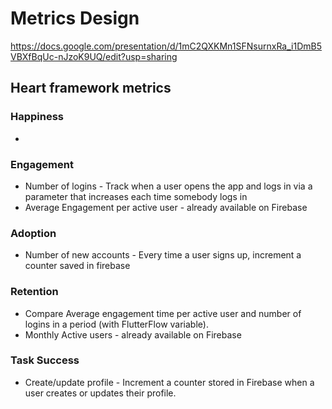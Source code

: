 # Metrics Design

https://docs.google.com/presentation/d/1mC2QXKMn1SFNsurnxRa_i1DmB5VBXfBqUc-nJzoK9UQ/edit?usp=sharing

## Heart framework metrics

### Happiness

* 

### Engagement

* Number of logins - Track when a user opens the app and logs in via a parameter that increases each time somebody logs in
* Average Engagement per active user - already available on Firebase

### Adoption

* Number of new accounts - Every time a user signs up, increment a counter saved in firebase


### Retention

* Compare Average engagement time per active user and number of logins in a period (with FlutterFlow variable).
* Monthly Active users - already available on Firebase

### Task Success

* Create/update profile - Increment a counter stored in Firebase when a user creates or updates their profile.